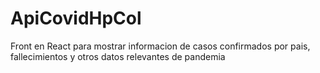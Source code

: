 # ApiCovidHpCol
Front en React para mostrar informacion de casos confirmados por pais, fallecimientos y otros datos relevantes de pandemia
